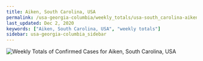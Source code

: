 ```yaml
---
title: Aiken, South Carolina, USA
permalink: /usa-georgia-columbia/weekly_totals/usa-south_carolina-aiken-weekly_totals.html
last_updated: Dec 2, 2020
keywords: ["Aiken, South Carolina, USA", "weekly totals"]
sidebar: usa-georgia-columbia_sidebar
---
```


![Weekly Totals of Confirmed Cases for Aiken, South Carolina, USA](/covid_tracker/images/graphs/usa-south_carolina-aiken-weekly_totals_graph.png)
